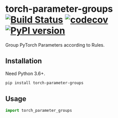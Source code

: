 # torch-parameter-groups [![Build Status](https://travis-ci.com/FebruaryBreeze/torch-parameter-groups.svg?branch=master)](https://travis-ci.com/FebruaryBreeze/torch-parameter-groups) [![codecov](https://codecov.io/gh/FebruaryBreeze/torch-parameter-groups/branch/master/graph/badge.svg)](https://codecov.io/gh/FebruaryBreeze/torch-parameter-groups) [![PyPI version](https://badge.fury.io/py/torch-parameter-groups.svg)](https://pypi.org/project/torch-parameter-groups/)

Group PyTorch Parameters according to Rules.

## Installation

Need Python 3.6+.

```bash
pip install torch-parameter-groups
```

## Usage

```python
import torch_parameter_groups
```
